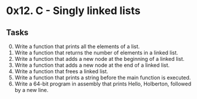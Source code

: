 
# 0x12. C - Singly linked lists

## Tasks
0. Write a function that prints all the elements of a list.
1. Write a function that returns the number of elements in a linked list.
2. Write a function that adds a new node at the beginning of a linked list.
3. Write a function that adds a new node at the end of a linked list.
4. Write a function that frees a linked list.
5. Write a function that prints a string before the main function is executed.
6. Write a 64-bit program in assembly that prints Hello, Holberton, followed by a new line.

